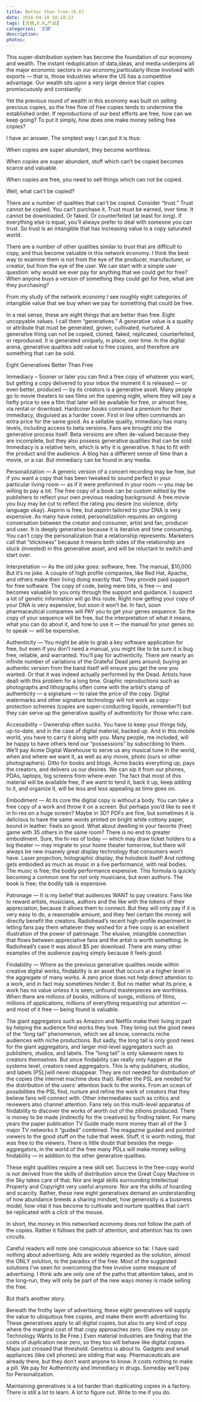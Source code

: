 ```yaml
---
title: Better than free-(K.K)
date: 2016-04-18 18:18:23
tags: [文摘,K.K,产品]
categories: '文摘'
description: 
photos:
---
```

This super-distribution system has become the foundation of our economy and wealth. The instant reduplication of data,ideas, and media underpins all the major economic sectors in our economy,particularly those involved with exports — that is, those industries where the US has a competitive advantage. Our wealth sits upon a very large device that copies promiscuously and constantly.

Yet the previous round of wealth in this economy was built on selling precious copies, so the free flow of free copies tends to undermine the established order. If reproductions of our best efforts are free, how can we keep going? To put it simply, how does one make money selling free copies?

I have an answer. The simplest way I can put it is thus:

When copies are super abundant, they become worthless.

When copies are super abundant, stuff which can’t be copied becomes scarce and valuable.

When copies are free, you need to sell things which can not be copied.

Well, what can’t be copied?

There are a number of qualities that can’t be copied. Consider “trust.” Trust cannot be copied. You can’t purchase it. Trust must be earned, over time. It cannot be downloaded. Or faked. Or counterfeited (at least for long). If everything else is equal, you’ll always prefer to deal with someone you can trust. So trust is an intangible that has increasing value in a copy saturated world.

There are a number of other qualities similar to trust that are difficult to copy, and thus become valuable in this network economy.  I think the best way to examine them is not from the eye of the producer, manufacturer, or creator, but from the eye of the user. We can start with a simple user question:  why would we ever pay for anything that we could get for free? When anyone buys a version of something they could get for free, what are they purchasing?

From my study of the network economy I see roughly eight categories of intangible value that we buy when we pay for something that could be free.

In a real sense, these are eight things that are better than free. Eight uncopyable values.  I call them “generatives.” A generative value is a quality or attribute that must be generated, grown, cultivated, nurtured. A generative thing can not be copied, cloned, faked, replicated, counterfeited, or reproduced. It is generated uniquely, in place, over time. In the digital arena, generative qualities add value to free copies, and therefore are something that can be sold.

Eight Generatives Better Than Free

Immediacy – Sooner or later you can find a free copy of whatever you want, but getting a copy delivered to your inbox the moment it is released — or even better, produced — by its creators is a generative asset. Many people go to movie theaters to see films on the opening night, where they will pay a hefty price to see a film that later will be available for free, or almost free, via rental or download. Hardcover books command a premium for their immediacy, disguised as a harder cover. First in line often commands an extra price for the same good. As a sellable quality, immediacy has many levels, including access to beta versions. Fans are brought into the generative process itself. Beta versions are often de-valued because they are incomplete, but they also possess generative qualities that can be sold. Immediacy is a relative term, which is why it is generative. It has to fit with the product and the audience. A blog has a different sense of time than a movie, or a car. But immediacy can be found in any media.

Personalization — A generic version of a concert recording may be free, but if you want a copy that has been tweaked to sound perfect in your particular living room — as if it were preformed in your room — you may be willing to pay a lot.  The free copy of a book can be custom edited by the publishers to reflect your own previous reading background. A free movie you buy may be cut to reflect the rating you desire (no violence, dirty language okay). Aspirin is free, but aspirin tailored to your DNA is very expensive. As many have noted, personalization requires an ongoing conversation between the creator and consumer, artist and fan, producer and user. It is deeply generative because it is iterative and time consuming. You can’t copy the personalization that a relationship represents. Marketers call that “stickiness” because it means both sides of the relationship are stuck (invested) in this generative asset, and will be reluctant to switch and start over.

Interpretation — As the old joke goes: software, free. The manual, $10,000. But it’s no joke. A couple of high profile companies, like Red Hat, Apache, and others make their living doing exactly that. They provide paid support for free software. The copy of code, being mere bits, is free — and becomes valuable to you only through the support and guidance. I suspect a lot of genetic information will go this route. Right now getting your copy of your DNA is very expensive, but soon it won’t be. In fact, soon pharmaceutical companies will PAY you to get your genes sequence. So the copy of your sequence will be free, but the interpretation of what it means, what you can do about it, and how to use it — the manual for your genes so to speak — will be expensive.

Authenticity — You might be able to grab a key software application for free, but even if you don’t need a manual, you might like to be sure it is bug free, reliable, and warranted. You’ll pay for authenticity. There are nearly an infinite number of variations of the Grateful Dead jams around; buying an authentic version from the band itself will ensure you get the one you wanted. Or that it was indeed actually performed by the Dead. Artists have dealt with this problem for a long time. Graphic reproductions such as photographs and lithographs often come with the artist’s stamp of authenticity — a signature — to raise the price of the copy. Digital watermarks and other signature technology will not work as copy-protection schemes (copies are super-conducting liquids, remember?) but they can serve up the generative quality of authenticity for those who care.

Accessibility – Ownership often sucks. You have to keep your things tidy, up-to-date, and in the case of digital material, backed up. And in this mobile world, you have to carry it along with you. Many people, me included, will be happy to have others tend our “possessions” by subscribing to them. We’ll pay Acme Digital Warehouse to serve us any musical tune in the world, when and where we want it, as well as any movie, photo (ours or other photographers). Ditto for books and blogs.  Acme backs everything up, pays the creators, and delivers us our desires. We can sip it from our phones, PDAs, laptops, big screens from where-ever. The fact that most of this material will be available free, if we want to tend it, back it up, keep adding to it, and organize it, will be less and less appealing as time goes on.

Embodiment — At its core the digital copy is without a body. You can take a free copy of a work and throw it on a screen. But perhaps you’d like to see it in hi-res on a huge screen? Maybe in 3D? PDFs are fine, but sometimes it is delicious to have the same words printed on bright white cottony paper, bound in leather. Feels so good. What about dwelling in your favorite (free) game with 35 others in the same room? There is no end to greater embodiment. Sure, the hi-res of today — which may draw ticket holders to a big theater — may migrate to your home theater tomorrow, but there will always be new insanely great display technology that consumers won’t have. Laser projection, holographic display, the holodeck itself! And nothing gets embodied as much as music in a live performance, with real bodies. The music is free; the bodily performance expensive. This formula is quickly becoming a common one for not only musicians, but even authors. The book is free; the bodily talk is expensive.

Patronage — It is my belief that audiences WANT to pay creators. Fans like to reward artists, musicians, authors and the like with the tokens of their appreciation, because it allows them to connect. But they will only pay if it is very easy to do, a reasonable amount, and they feel certain the money will directly benefit the creators. Radiohead’s recent high-profile experiment in letting fans pay them whatever they wished for a free copy is an excellent illustration of the power of patronage. The elusive, intangible connection that flows between appreciative fans and the artist is worth something. In Radiohead’s case it was about $5 per download. There are many other examples of the audience paying simply because it feels good.

Findability — Where as the previous generative qualities reside within creative digital works, findability is an asset that occurs at a higher level in the aggregate of many works. A zero price does not help direct attention to a work, and in fact may sometimes hinder it. But no matter what its price, a work has no value unless it is seen; unfound masterpieces are worthless. When there are millions of books, millions of songs, millions of films, millions of applications, millions of everything requesting our attention — and most of it free — being found is valuable.

The giant aggregators such as Amazon and Netflix make their living in part by helping the audience find works they love. They bring out the good news of the “long tail” phenomenon, which we all know, connects niche audiences with niche productions. But sadly, the long tail is only good news for the giant aggregators, and larger mid-level aggregators such as publishers, studios, and labels. The “long tail” is only lukewarm news to creators themselves. But since findability can really only happen at the systems level, creators need aggregators. This is why publishers, studios, and labels (PSL)will never disappear. They are not needed for distribution of the copies (the internet machine does that). Rather the PSL are needed for the distribution of the users’ attention back to the works. From an ocean of possibilities the PSL find, nurture and refine the work of creators that they believe fans will connect with. Other intermediates such as critics and reviewers also channel attention. Fans rely on this multi-level apparatus of findability to discover the works of worth out of the zillions produced. There is money to be made (indirectly for the creatives) by finding talent. For many years the paper publication TV Guide made more money than all of the 3 major TV networks it “guided” combined. The magazine guided and pointed viewers to the good stuff on the tube that week. Stuff, it is worth noting, that was free to the viewers.  There is little doubt that besides the mega-aggregators, in the world of the free many PDLs will make money selling findability — in addition to the other generative qualities.

These eight qualities require a new skill set. Success in the free-copy world is not derived from the skills of distribution since the Great Copy Machine in the Sky takes care of that. Nor are legal skills surrounding Intellectual Property and Copyright very useful anymore. Nor are the skills of hoarding and scarcity. Rather, these new eight generatives demand an understanding of how abundance breeds a sharing mindset, how generosity is a business model, how vital it has become to cultivate and nurture qualities that can’t be replicated with a click of the mouse.

In short, the money in this networked economy does not follow the path of the copies. Rather it follows the path of attention, and attention has its own circuits.

Careful readers will note one conspicuous absence so far. I have said nothing about advertising. Ads are widely regarded as the solution, almost the ONLY solution, to the paradox of the free. Most of the suggested solutions I’ve seen for overcoming the free involve some measure of advertising. I think ads are only one of the paths that attention takes, and in the long-run, they will only be part of the new ways money is made selling the free.

But that’s another story.

Beneath the frothy layer of advertising, these eight generatives will supply the value to ubiquitous free copies, and make them worth advertising for. These generatives apply to all digital copies, but also to any kind of copy where the marginal cost of that copy approaches zero. (See my essay on Technology Wants to Be Free.) Even material industries are finding that the costs of duplication near zero, so they too will behave like digital copies. Maps just crossed that threshold. Genetics is about to. Gadgets and small appliances (like cell phones) are sliding that way. Pharmaceuticals are already there, but they don’t want anyone to know. It costs nothing to make a pill. We pay for Authenticity and Immediacy in drugs. Someday we’ll pay for Personalization.

Maintaining generatives is a lot harder than duplicating copies in a factory. There is still a lot to learn. A lot to figure out. Write to me if you do.